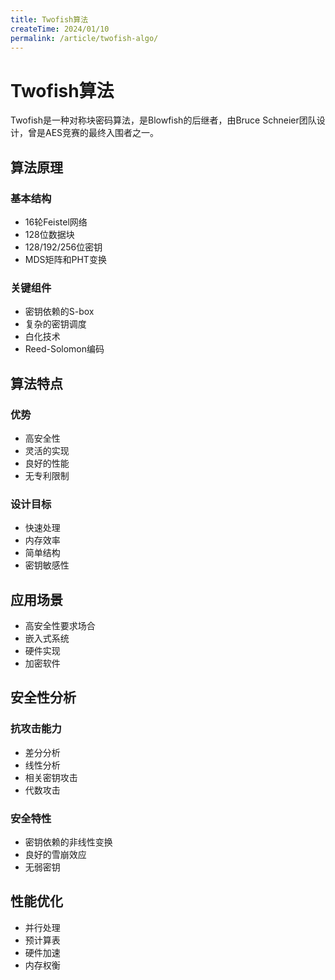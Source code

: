 ```yaml
---
title: Twofish算法
createTime: 2024/01/10
permalink: /article/twofish-algo/
---
```


# Twofish算法

Twofish是一种对称块密码算法，是Blowfish的后继者，由Bruce Schneier团队设计，曾是AES竞赛的最终入围者之一。

## 算法原理

### 基本结构
- 16轮Feistel网络
- 128位数据块
- 128/192/256位密钥
- MDS矩阵和PHT变换

### 关键组件
- 密钥依赖的S-box
- 复杂的密钥调度
- 白化技术
- Reed-Solomon编码

## 算法特点

### 优势
- 高安全性
- 灵活的实现
- 良好的性能
- 无专利限制

### 设计目标
- 快速处理
- 内存效率
- 简单结构
- 密钥敏感性

## 应用场景

- 高安全性要求场合
- 嵌入式系统
- 硬件实现
- 加密软件

## 安全性分析

### 抗攻击能力
- 差分分析
- 线性分析
- 相关密钥攻击
- 代数攻击

### 安全特性
- 密钥依赖的非线性变换
- 良好的雪崩效应
- 无弱密钥

## 性能优化

- 并行处理
- 预计算表
- 硬件加速
- 内存权衡